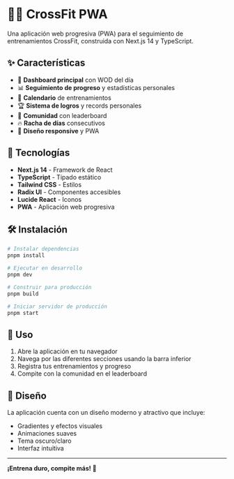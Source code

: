 # 🏋️‍♂️ CrossFit PWA

Una aplicación web progresiva (PWA) para el seguimiento de entrenamientos CrossFit, construida con Next.js 14 y TypeScript.

## ✨ Características

- 🎯 **Dashboard principal** con WOD del día
- 📊 **Seguimiento de progreso** y estadísticas personales
- 📅 **Calendario** de entrenamientos
- 🏆 **Sistema de logros** y records personales
- 👥 **Comunidad** con leaderboard
- 🔥 **Racha de días** consecutivos
- 📱 **Diseño responsive** y PWA

## 🚀 Tecnologías

- **Next.js 14** - Framework de React
- **TypeScript** - Tipado estático
- **Tailwind CSS** - Estilos
- **Radix UI** - Componentes accesibles
- **Lucide React** - Iconos
- **PWA** - Aplicación web progresiva

## 🛠️ Instalación

```bash
# Instalar dependencias
pnpm install

# Ejecutar en desarrollo
pnpm dev

# Construir para producción
pnpm build

# Iniciar servidor de producción
pnpm start
```

## 📱 Uso

1. Abre la aplicación en tu navegador
2. Navega por las diferentes secciones usando la barra inferior
3. Registra tus entrenamientos y progreso
4. Compite con la comunidad en el leaderboard

## 🎨 Diseño

La aplicación cuenta con un diseño moderno y atractivo que incluye:
- Gradientes y efectos visuales
- Animaciones suaves
- Tema oscuro/claro
- Interfaz intuitiva

---

**¡Entrena duro, compite más! 💪**
